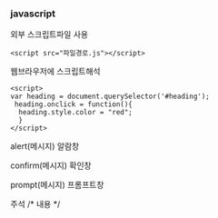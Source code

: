 ### javascript

외부 스크립트파일 사용
```
<script src="파일경로.js"></script>
```
웹브라우저에 스크립트해석
```
<script>
var heading = document.querySelector('#heading');
 heading.onclick = function(){
  heading.style.color = "red";
  }
</script>
```

alert(메시지) 알람창

confirm(메시지) 확인창

prompt(메시지) 프롬프트창

주석
/*
내용
*/

